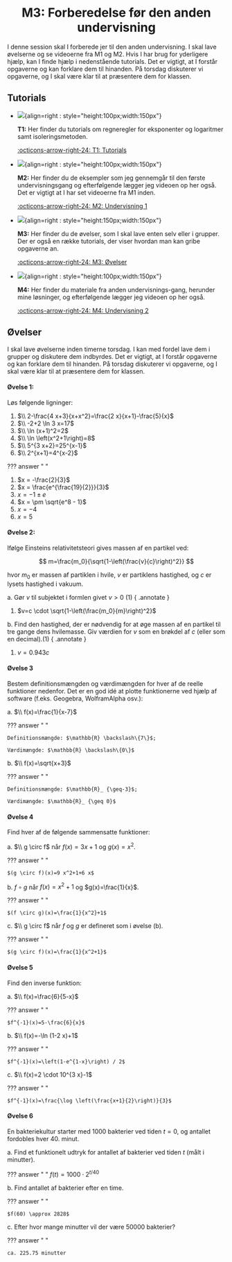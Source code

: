 <h1 align="center">M3: Forberedelse før den anden undervisning</h1>

I denne session skal I forberede jer til den anden undervisning. I skal lave øvelserne og se videoerne fra M1 og M2. Hvis I har brug for yderligere hjælp, kan I finde hjælp i nedenstående tutorials. Det er vigtigt, at I forstår opgaverne og kan forklare dem til hinanden. På torsdag diskuterer vi opgaverne, og I skal være klar til at præsentere dem for klassen.

## Tutorials

<div class="grid cards" markdown>

- ![](/MSE1_DK_25/billeder/Preparation-1.jpg){align=right : style="height:100px;width:150px"}
    
    **T1:** Her finder du tutorials om regneregler for eksponenter og logaritmer samt isoleringsmetoden.
    
    [:octicons-arrow-right-24: T1: Tutorials](T1.md)

- ![](/MSE1_DK_25/billeder/teaching_1.jpg){align=right : style="height:100px;width:150px"}

    **M2:** Her finder du de eksempler som jeg gennemgår til den første undervisningsgang og efterfølgende lægger jeg videoen op her også. Det er vigtigt at I har set videoerne fra M1 inden.
    
    [:octicons-arrow-right-24: M2: Undervisning 1](M2.md)

- ![](../../../billeder/oevelser.webp){align=right : style="height:150px;width:150px"}

    **M3:** Her finder du de øvelser, som I skal lave enten selv eller i grupper. Der er også en række tutorials, der viser hvordan man kan gribe opgaverne an.
    
    [:octicons-arrow-right-24: M3: Øvelser](M3.md)

- ![](../../../billeder/teaching_1.jpg){align=right : style="height:100px;width:150px"}

    **M4:** Her finder du materiale fra anden undervisnings-gang, herunder mine løsninger, og efterfølgende lægger jeg videoen op her også.
    
    [:octicons-arrow-right-24: M4: Undervisning 2](M4.md)

</div>


## Øvelser
I skal lave øvelserne inden timerne torsdag. I kan med fordel lave dem i grupper og diskutere dem indbyrdes. Det er vigtigt, at I forstår opgaverne og kan forklare dem til hinanden. På torsdag diskuterer vi opgaverne, og I skal være klar til at præsentere dem for klassen.

<style>
body[data-md-color-scheme] .md-content ol       { list-style-type: lower-alpha; }
body[data-md-color-scheme] .md-content ol li    { padding-left: 10px; }
</style>

#### Øvelse 1:

Løs følgende ligninger:

1. $\\ 2-\frac{4 x+3}{x+x^2}=\frac{2 x}{x+1}-\frac{5}{x}$
2. $\\ -2+2 \ln 3 x=17$
3. $\\ \ln (x+1)^2=2$
4. $\\ \ln \left(x^2+1\right)=8$
5. $\\ 5^{3 x+2}=25^{x-1}$
6. $\\ 2^{x+1}=4^{x-2}$

??? answer "&nbsp;"

   1. $x = -\frac{2}{3}$
   2. $x = \frac{e^{\frac{19}{2}}}{3}$
   3. $x = -1 \pm e$
   4. $x = \pm \sqrt{e^8 - 1}$
   5. $x = -4$
   6. $x = 5$

#### Øvelse 2:

Ifølge Einsteins relativitetsteori gives massen af en partikel ved:

$$
m=\frac{m_0}{\sqrt{1-\left(\frac{v}{c}\right)^2}}
$$

hvor
$m_0$ er massen af partiklen i hvile,
$v$ er partiklens hastighed, og
$c$ er lysets hastighed i vakuum.

a. Gør $v$ til subjektet i formlen givet $v>0$ (1)
{ .annotate }

1. $v=c \cdot \sqrt{1-\left(\frac{m_0}{m}\right)^2}$

b. Find den hastighed, der er nødvendig for at øge massen af en partikel til tre gange dens hvilemasse. Giv værdien for $v$ som en brøkdel af $c$ (eller som en decimal).(1)
{ .annotate }

1. $v=0.943 c$

#### Øvelse 3
Bestem definitionsmængden og værdimængden for hver af de reelle funktioner nedenfor. Det er en god idé at plotte funktionerne ved hjælp af software (f.eks. Geogebra, WolframAlpha osv.):

a. $\\ f(x)=\frac{1}{x-7}$

??? answer "&nbsp;"

    Definitionsmængde: $\mathbb{R} \backslash\{7\}$;

    Værdimængde: $\mathbb{R} \backslash\{0\}$

b. $\\ f(x)=\sqrt{x+3}$

??? answer "&nbsp;"

    Definitionsmængde: $\mathbb{R}_ {\geq-3}$;

    Værdimængde: $\mathbb{R}_ {\geq 0}$

#### Øvelse 4
Find hver af de følgende sammensatte funktioner:

a. $\\ g \circ f$ når $f(x)=3 x+1$ og $g(x)=x^2$.

??? answer "&nbsp;"

    $(g \circ f)(x)=9 x^2+1+6 x$

b. $f \circ g$ når $f(x)=x^2+1$ og $g(x)=\frac{1}{x}$.

??? answer "&nbsp;"

    $(f \circ g)(x)=\frac{1}{x^2}+1$

c. $\\ g \circ f$ når $f$ og $g$ er defineret som i øvelse (b).

??? answer "&nbsp;"

    $(g \circ f)(x)=\frac{1}{x^2+1}$

#### Øvelse 5
Find den inverse funktion:

a. $\\ f(x)=\frac{6}{5-x}$

??? answer "&nbsp;"

    $f^{-1}(x)=5-\frac{6}{x}$

b. $\\ f(x)=-\ln (1-2 x)+1$

??? answer "&nbsp;"

    $f^{-1}(x)=\left(1-e^{1-x}\right) / 2$

c. $\\ f(x)=2 \cdot 10^{3 x}-1$

??? answer "&nbsp;"

    $f^{-1}(x)=\frac{\log \left(\frac{x+1}{2}\right)}{3}$

#### Øvelse 6

En bakteriekultur starter med 1000 bakterier ved tiden $t=0$, og antallet fordobles hver 40. minut.

a. Find et funktionelt udtryk for antallet af bakterier ved tiden $t$ (målt i minutter).

??? answer "&nbsp;"
    $f(t)=1000 \cdot 2^{t / 40}$

b. Find antallet af bakterier efter en time.

??? answer "&nbsp;"

    $f(60) \approx 2828$

c. Efter hvor mange minutter vil der være 50000 bakterier?

??? answer "&nbsp;"

    ca. 225.75 minutter

